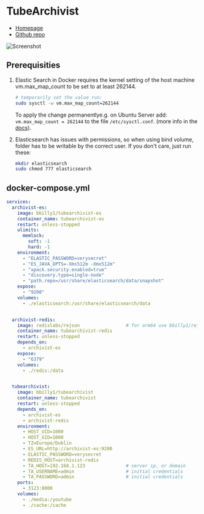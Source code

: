 # TubeArchivist

- [Homepage](https://www.tubearchivist.com)
- [Github repo](https://github.com/tubearchivist/tubearchivist)

![Screenshot](tubearchivist.png)


## Prerequisities

1. Elastic Search in Docker requires the kernel setting of the host machine vm.max_map_count to be set to at least 262144.
    ```sh
    # temporarily set the value run:
    sudo sysctl -w vm.max_map_count=262144
    ```
    To apply the change permanentlye.g. on Ubuntu Server add: `vm.max_map_count = 262144`
    to the file `/etc/sysctl.conf`.
    (more info in the [docs](https://github.com/tubearchivist/tubearchivist#vmmax_map_count)).

2. Elasticsearch has issues with permissions, so when using bind volume, folder has to be writable by the correct user. If you don't care, just run these:
    ```sh
    mkdir elasticsearch
    sudo chmod 777 elasticsearch
    ```

## docker-compose.yml
```yml
services:
  archivist-es:
    image: bbilly1/tubearchivist-es
    container_name: tubearchivist-es
    restart: unless-stopped
    ulimits:
      memlock:
        soft: -1
        hard: -1
    environment:
      - "ELASTIC_PASSWORD=verysecret"
      - "ES_JAVA_OPTS=-Xms512m -Xmx512m"
      - "xpack.security.enabled=true"
      - "discovery.type=single-node"
      - "path.repo=/usr/share/elasticsearch/data/snapshot"
    expose:
      - "9200"
    volumes:
      - ./elasticsearch:/usr/share/elasticsearch/data


  archivist-redis:
    image: redislabs/rejson                 # for arm64 use bbilly1/rejson
    container_name: tubearchivist-redis
    restart: unless-stopped
    depends_on:
      - archivist-es
    expose:
      - "6379"
    volumes:
      - ./redis:/data


  tubearchivist:
    image: bbilly1/tubearchivist
    container_name: tubearchivist
    restart: unless-stopped
    depends_on:
      - archivist-es
      - archivist-redis
    environment:
      - HOST_UID=1000
      - HOST_GID=1000
      - TZ=Europe/Dublin
      - ES_URL=http://archivist-es:9200
      - ELASTIC_PASSWORD=verysecret
      - REDIS_HOST=archivist-redis
      - TA_HOST=192.168.1.123               # server ip, or domain
      - TA_USERNAME=admin                   # initial credentials
      - TA_PASSWORD=admin                   # initial credentials
    ports:
      - 3123:8000
    volumes:
      - ./media:/youtube
      - ./cache:/cache
```
